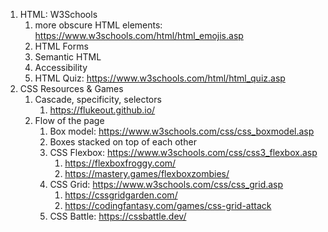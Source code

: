 



1. HTML: W3Schools
	1. more obscure HTML elements: https://www.w3schools.com/html/html_emojis.asp
	2. HTML Forms
	3. Semantic HTML
	4. Accessibility
	5. HTML Quiz: https://www.w3schools.com/html/html_quiz.asp
2. CSS Resources & Games
	1. Cascade, specificity, selectors
		1. https://flukeout.github.io/ 
	2. Flow of the page 
		1. Box model: https://www.w3schools.com/css/css_boxmodel.asp
		2. Boxes stacked on top of each other
		3. CSS Flexbox: https://www.w3schools.com/css/css3_flexbox.asp
			1. https://flexboxfroggy.com/
			2. https://mastery.games/flexboxzombies/ 
		4. CSS Grid: https://www.w3schools.com/css/css_grid.asp
			1. https://cssgridgarden.com/ 
			2. https://codingfantasy.com/games/css-grid-attack 
		5. CSS Battle: https://cssbattle.dev/